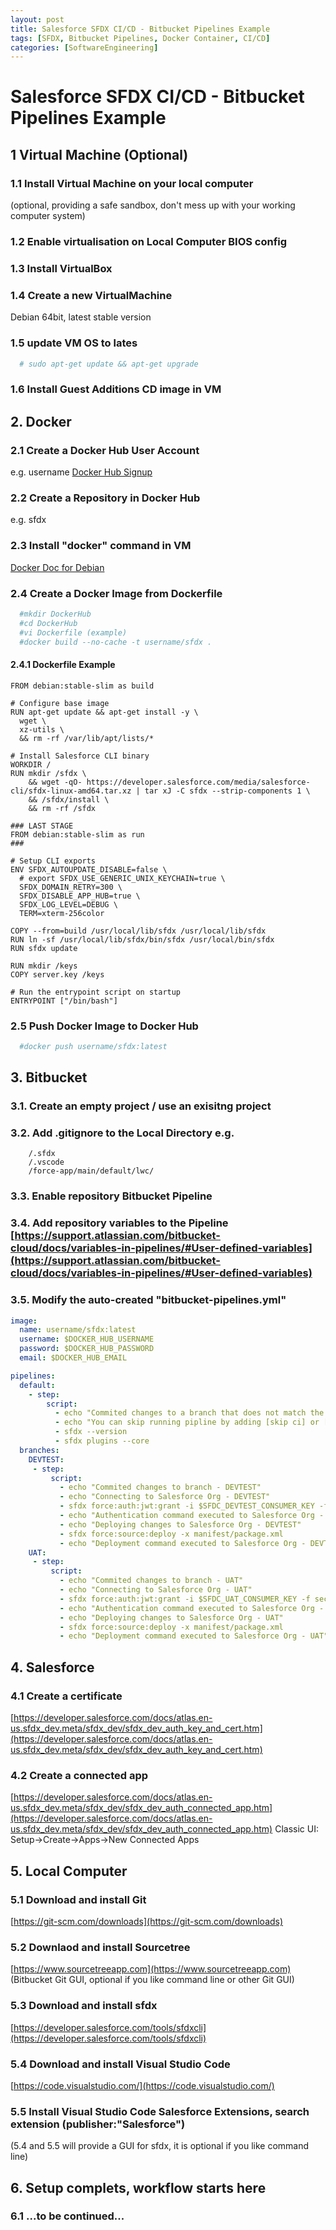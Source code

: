 ```yaml
---
layout: post
title: Salesforce SFDX CI/CD - Bitbucket Pipelines Example
tags: [SFDX, Bitbucket Pipelines, Docker Container, CI/CD]
categories: [SoftwareEngineering]
---
```


# Salesforce SFDX CI/CD - Bitbucket Pipelines Example

## 1 Virtual Machine (Optional) 

### 1.1 Install Virtual Machine on your local computer 
(optional, providing a safe sandbox, don't mess up with your working computer system)
### 1.2 Enable virtualisation on Local Computer BIOS config
### 1.3 Install VirtualBox
### 1.4 Create a new VirtualMachine
Debian 64bit, latest stable version
### 1.5 update VM OS to lates
```bash
  # sudo apt-get update && apt-get upgrade
```  
### 1.6 Install Guest Additions CD image in VM 

## 2. Docker

### 2.1 Create a Docker Hub User Account 
e.g.  username  [Docker Hub Signup](https://hub.docker.com/signup)
### 2.2 Create a Repository in Docker Hub 
e.g. sfdx
### 2.3 Install "docker" command in VM 
[Docker Doc for Debian](https://docs.docker.com/install/linux/docker-ce/debian/)
### 2.4 Create a Docker Image from Dockerfile
```bash
  #mkdir DockerHub
  #cd DockerHub
  #vi Dockerfile (example)
  #docker build --no-cache -t username/sfdx .
```  
#### 2.4.1 Dockerfile Example
```
FROM debian:stable-slim as build

# Configure base image
RUN apt-get update && apt-get install -y \
  wget \
  xz-utils \
  && rm -rf /var/lib/apt/lists/*

# Install Salesforce CLI binary
WORKDIR /
RUN mkdir /sfdx \
    && wget -qO- https://developer.salesforce.com/media/salesforce-cli/sfdx-linux-amd64.tar.xz | tar xJ -C sfdx --strip-components 1 \
    && /sfdx/install \
    && rm -rf /sfdx

### LAST STAGE
FROM debian:stable-slim as run
###

# Setup CLI exports
ENV SFDX_AUTOUPDATE_DISABLE=false \
  # export SFDX_USE_GENERIC_UNIX_KEYCHAIN=true \
  SFDX_DOMAIN_RETRY=300 \
  SFDX_DISABLE_APP_HUB=true \
  SFDX_LOG_LEVEL=DEBUG \
  TERM=xterm-256color

COPY --from=build /usr/local/lib/sfdx /usr/local/lib/sfdx
RUN ln -sf /usr/local/lib/sfdx/bin/sfdx /usr/local/bin/sfdx
RUN sfdx update

RUN mkdir /keys
COPY server.key /keys

# Run the entrypoint script on startup
ENTRYPOINT ["/bin/bash"]
```

### 2.5 Push Docker Image to Docker Hub
```bash
  #docker push username/sfdx:latest
```

## 3. Bitbucket

### 3.1. Create an empty project / use an exisitng project
### 3.2. Add .gitignore to the Local Directory e.g.
```
	/.sfdx
	/.vscode
	/force-app/main/default/lwc/
```  
### 3.3. Enable repository Bitbucket Pipeline
### 3.4. Add repository variables to the Pipeline [https://support.atlassian.com/bitbucket-cloud/docs/variables-in-pipelines/#User-defined-variables](https://support.atlassian.com/bitbucket-cloud/docs/variables-in-pipelines/#User-defined-variables)
### 3.5. Modify the auto-created "bitbucket-pipelines.yml"
```yaml
image:
  name: username/sfdx:latest
  username: $DOCKER_HUB_USERNAME
  password: $DOCKER_HUB_PASSWORD
  email: $DOCKER_HUB_EMAIL

pipelines:
  default:
    - step:
        script:
          - echo "Commited changes to a branch that does not match the listed branches in bitbucket-pipelines.yml."
          - echo "You can skip running pipline by adding [skip ci] or [ci skip] (with []) to the git commit message."
          - sfdx --version
          - sfdx plugins --core
  branches:
    DEVTEST:
     - step:
         script:
           - echo "Commited changes to branch - DEVTEST"
           - echo "Connecting to Salesforce Org - DEVTEST"
           - sfdx force:auth:jwt:grant -i $SFDC_DEVTEST_CONSUMER_KEY -f security/jwt.key -u $SFDC_DEVTEST_USER -d -s -a DEVTEST -r $SFDC_DEVTEST_URL
           - echo "Authentication command executed to Salesforce Org - DEVTEST"
           - echo "Deploying changes to Salesforce Org - DEVTEST"
           - sfdx force:source:deploy -x manifest/package.xml
           - echo "Deployment command executed to Salesforce Org - DEVTEST"
    UAT:
     - step:
         script:
           - echo "Commited changes to branch - UAT"
           - echo "Connecting to Salesforce Org - UAT"
           - sfdx force:auth:jwt:grant -i $SFDC_UAT_CONSUMER_KEY -f security/jwt.key -u $SFDC_UAT_USER -d -s -a UAT -r $SFDC_UAT_URL
           - echo "Authentication command executed to Salesforce Org - UAT"
           - echo "Deploying changes to Salesforce Org - UAT"
           - sfdx force:source:deploy -x manifest/package.xml
           - echo "Deployment command executed to Salesforce Org - UAT"
```

## 4. Salesforce

### 4.1 Create a certificate
[https://developer.salesforce.com/docs/atlas.en-us.sfdx_dev.meta/sfdx_dev/sfdx_dev_auth_key_and_cert.htm](https://developer.salesforce.com/docs/atlas.en-us.sfdx_dev.meta/sfdx_dev/sfdx_dev_auth_key_and_cert.htm)
### 4.2 Create a connected app
[https://developer.salesforce.com/docs/atlas.en-us.sfdx_dev.meta/sfdx_dev/sfdx_dev_auth_connected_app.htm](https://developer.salesforce.com/docs/atlas.en-us.sfdx_dev.meta/sfdx_dev/sfdx_dev_auth_connected_app.htm)
Classic UI: Setup->Create->Apps->New Connected Apps

## 5. Local Computer

### 5.1 Download and install Git 
[https://git-scm.com/downloads](https://git-scm.com/downloads)
### 5.2 Downlaod and install Sourcetree 
[https://www.sourcetreeapp.com](https://www.sourcetreeapp.com) (Bitbucket Git GUI, optional if you like command line or other Git GUI) 
### 5.3 Download and install sfdx 
[https://developer.salesforce.com/tools/sfdxcli](https://developer.salesforce.com/tools/sfdxcli)
### 5.4 Download and install Visual Studio Code 
[https://code.visualstudio.com/](https://code.visualstudio.com/) 
### 5.5 Install Visual Studio Code Salesforce Extensions, search extension (publisher:"Salesforce") 
(5.4 and 5.5 will provide a GUI for sfdx, it is optional if you like command line)

## 6. Setup complets, workflow starts here

### 6.1 ...to be continued...

